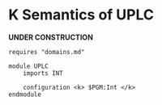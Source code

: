 K Semantics of UPLC
===================

**UNDER CONSTRUCTION**

```k
requires "domains.md"

module UPLC
    imports INT

    configuration <k> $PGM:Int </k>
endmodule
```
